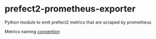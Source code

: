 # prefect2-prometheus-exporter
Python module to emit prefect2 metrics that are scraped by prometheus

Metrics naming [convention](https://prometheus.io/docs/practices/naming/)
